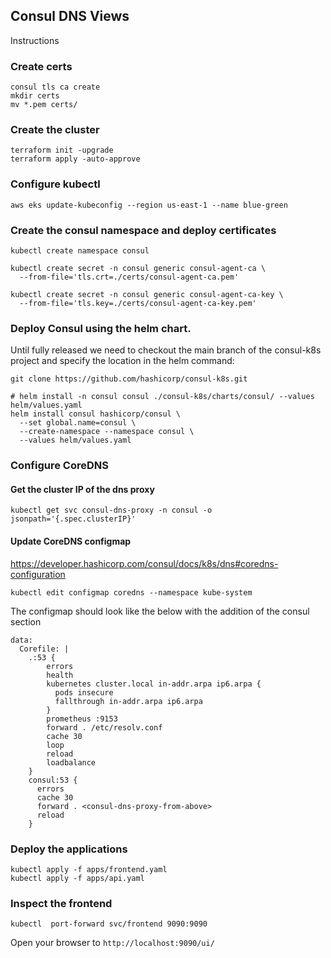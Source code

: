 ## Consul DNS Views 

Instructions

### Create certs
```
consul tls ca create
mkdir certs
mv *.pem certs/
```

### Create the cluster

```
terraform init -upgrade
terraform apply -auto-approve
```

### Configure kubectl

```
aws eks update-kubeconfig --region us-east-1 --name blue-green
```

### Create the consul namespace and deploy certificates
```
kubectl create namespace consul

kubectl create secret -n consul generic consul-agent-ca \
  --from-file='tls.crt=./certs/consul-agent-ca.pem'

kubectl create secret -n consul generic consul-agent-ca-key \
  --from-file='tls.key=./certs/consul-agent-ca-key.pem'
```

### Deploy Consul using the helm chart.

Until fully released we need to checkout the main branch of the consul-k8s project and specify the location in the helm command:

```
git clone https://github.com/hashicorp/consul-k8s.git

# helm install -n consul consul ./consul-k8s/charts/consul/ --values helm/values.yaml
helm install consul hashicorp/consul \
  --set global.name=consul \
  --create-namespace --namespace consul \
  --values helm/values.yaml
```

### Configure CoreDNS

#### Get the cluster IP of the dns proxy
```
kubectl get svc consul-dns-proxy -n consul -o jsonpath='{.spec.clusterIP}'
```

#### Update CoreDNS configmap
https://developer.hashicorp.com/consul/docs/k8s/dns#coredns-configuration
```
kubectl edit configmap coredns --namespace kube-system
```

The configmap should look like the below with the addition of the consul section
```
data:
  Corefile: |
    .:53 {
        errors
        health
        kubernetes cluster.local in-addr.arpa ip6.arpa {
          pods insecure
          fallthrough in-addr.arpa ip6.arpa
        }
        prometheus :9153
        forward . /etc/resolv.conf
        cache 30
        loop
        reload
        loadbalance
    }
    consul:53 {
      errors
      cache 30
      forward . <consul-dns-proxy-from-above>
      reload
    }
```

### Deploy the applications

```
kubectl apply -f apps/frontend.yaml
kubectl apply -f apps/api.yaml
```

### Inspect the frontend

```
kubectl  port-forward svc/frontend 9090:9090
```

Open your browser to `http://localhost:9090/ui/` 






